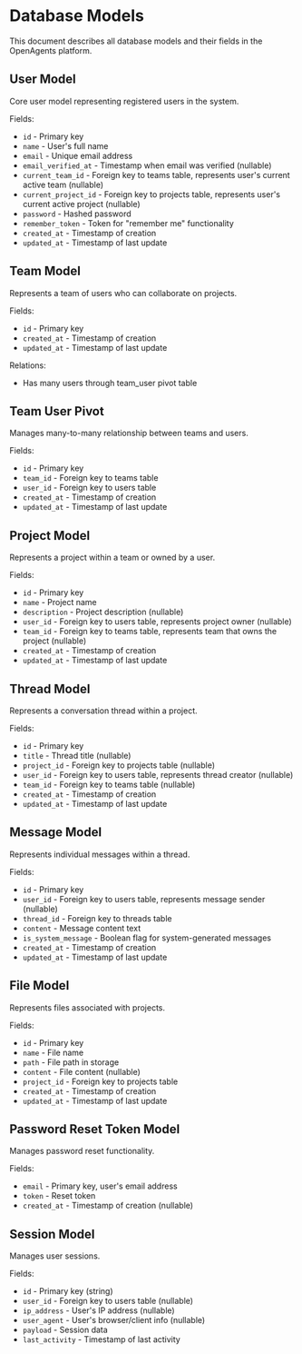 # Database Models

This document describes all database models and their fields in the OpenAgents platform.

## User Model

Core user model representing registered users in the system.

Fields:
- `id` - Primary key
- `name` - User's full name
- `email` - Unique email address
- `email_verified_at` - Timestamp when email was verified (nullable)
- `current_team_id` - Foreign key to teams table, represents user's current active team (nullable)
- `current_project_id` - Foreign key to projects table, represents user's current active project (nullable)
- `password` - Hashed password
- `remember_token` - Token for "remember me" functionality
- `created_at` - Timestamp of creation
- `updated_at` - Timestamp of last update

## Team Model

Represents a team of users who can collaborate on projects.

Fields:
- `id` - Primary key
- `created_at` - Timestamp of creation
- `updated_at` - Timestamp of last update

Relations:
- Has many users through team_user pivot table

## Team User Pivot

Manages many-to-many relationship between teams and users.

Fields:
- `id` - Primary key
- `team_id` - Foreign key to teams table
- `user_id` - Foreign key to users table
- `created_at` - Timestamp of creation
- `updated_at` - Timestamp of last update

## Project Model

Represents a project within a team or owned by a user.

Fields:
- `id` - Primary key
- `name` - Project name
- `description` - Project description (nullable)
- `user_id` - Foreign key to users table, represents project owner (nullable)
- `team_id` - Foreign key to teams table, represents team that owns the project (nullable)
- `created_at` - Timestamp of creation
- `updated_at` - Timestamp of last update

## Thread Model

Represents a conversation thread within a project.

Fields:
- `id` - Primary key
- `title` - Thread title (nullable)
- `project_id` - Foreign key to projects table (nullable)
- `user_id` - Foreign key to users table, represents thread creator (nullable)
- `team_id` - Foreign key to teams table (nullable)
- `created_at` - Timestamp of creation
- `updated_at` - Timestamp of last update

## Message Model

Represents individual messages within a thread.

Fields:
- `id` - Primary key
- `user_id` - Foreign key to users table, represents message sender (nullable)
- `thread_id` - Foreign key to threads table
- `content` - Message content text
- `is_system_message` - Boolean flag for system-generated messages
- `created_at` - Timestamp of creation
- `updated_at` - Timestamp of last update

## File Model

Represents files associated with projects.

Fields:
- `id` - Primary key
- `name` - File name
- `path` - File path in storage
- `content` - File content (nullable)
- `project_id` - Foreign key to projects table
- `created_at` - Timestamp of creation
- `updated_at` - Timestamp of last update

## Password Reset Token Model

Manages password reset functionality.

Fields:
- `email` - Primary key, user's email address
- `token` - Reset token
- `created_at` - Timestamp of creation (nullable)

## Session Model

Manages user sessions.

Fields:
- `id` - Primary key (string)
- `user_id` - Foreign key to users table (nullable)
- `ip_address` - User's IP address (nullable)
- `user_agent` - User's browser/client info (nullable)
- `payload` - Session data
- `last_activity` - Timestamp of last activity